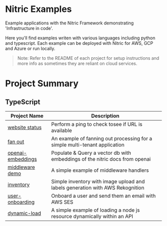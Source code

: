 # Nitric Examples

Example applications with the Nitric Framework demonstrating 'Infrastructure in code'.

Here you'll find examples writen with various languages including python and typescript. Each example can be deployed with Nitric for AWS, GCP and Azure or run locally.

> Note: Refer to the README of each project for setup instructions and more info as sometimes they are reliant on cloud services.

# Project Summary

## TypeScript

| Project Name                              | Description                                                                   |
| ----------------------------------------- | ----------------------------------------------------------------------------- |
| [website status](./website-status/)       | Perform a ping to check tosee if URL is available                             |
| [fan out](./fan-out/)                     | An example of fanning out processing for a simple multi-tenant application    |
| [openai-embeddings](./openai-embeddings/) | Populate & Query a vector db with embeddings of the nitric docs from openai   |
| [middleware demo](./middleware-demo/)     | A simple example of middleware handlers                                       |
| [inventory](./producct-inventory/)        | Simple inventory with image upload and labels generation with AWS Rekognition |
| [user-onboarding](./user-onboarding/)     | Onboard a user and send them an email with AWS SES                            |
| [dynamic-load](./dynamic-load/)           | A simple example of loading a node js resource dynamically within an API      |
